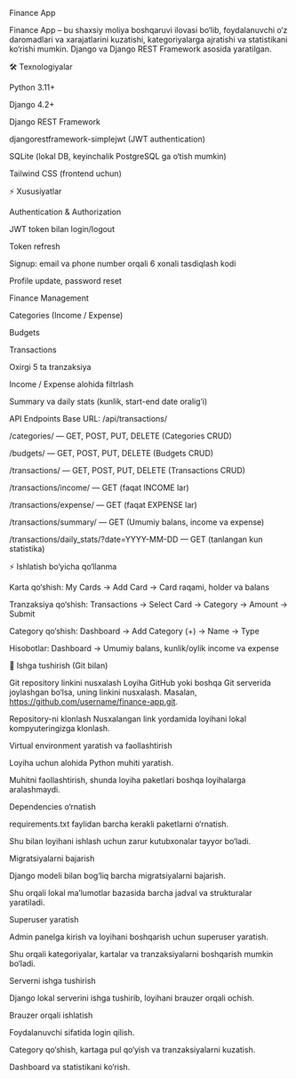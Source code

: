 Finance App

Finance App – bu shaxsiy moliya boshqaruvi ilovasi bo‘lib, foydalanuvchi o‘z daromadlari va xarajatlarini kuzatishi, kategoriyalarga ajratishi va statistikani ko‘rishi mumkin. Django va Django REST Framework asosida yaratilgan.

🛠 Texnologiyalar

Python 3.11+

Django 4.2+

Django REST Framework

djangorestframework-simplejwt (JWT authentication)

SQLite (lokal DB, keyinchalik PostgreSQL ga o‘tish mumkin)

Tailwind CSS (frontend uchun)

⚡️ Xususiyatlar

Authentication & Authorization

JWT token bilan login/logout

Token refresh

Signup: email va phone number orqali 6 xonali tasdiqlash kodi

Profile update, password reset

Finance Management

Categories (Income / Expense)

Budgets

Transactions

Oxirgi 5 ta tranzaksiya

Income / Expense alohida filtrlash

Summary va daily stats (kunlik, start-end date oralig‘i)

API Endpoints
Base URL: /api/transactions/

/categories/ — GET, POST, PUT, DELETE (Categories CRUD)

/budgets/ — GET, POST, PUT, DELETE (Budgets CRUD)

/transactions/ — GET, POST, PUT, DELETE (Transactions CRUD)

/transactions/income/ — GET (faqat INCOME lar)

/transactions/expense/ — GET (faqat EXPENSE lar)

/transactions/summary/ — GET (Umumiy balans, income va expense)

/transactions/daily_stats/?date=YYYY-MM-DD — GET (tanlangan kun statistika)


⚡️ Ishlatish bo‘yicha qo‘llanma

Karta qo‘shish: My Cards → Add Card → Card raqami, holder va balans

Tranzaksiya qo‘shish: Transactions → Select Card → Category → Amount → Submit

Category qo‘shish: Dashboard → Add Category (+) → Name → Type


Hisobotlar: Dashboard → Umumiy balans, kunlik/oylik income va expense

🚀 Ishga tushirish (Git bilan)

Git repository linkini nusxalash
Loyiha GitHub yoki boshqa Git serverida joylashgan bo‘lsa, uning linkini nusxalash. Masalan, https://github.com/username/finance-app.git.

Repository-ni klonlash
Nusxalangan link yordamida loyihani lokal kompyuteringizga klonlash.

Virtual environment yaratish va faollashtirish

Loyiha uchun alohida Python muhiti yaratish.

Muhitni faollashtirish, shunda loyiha paketlari boshqa loyihalarga aralashmaydi.

Dependencies o‘rnatish

requirements.txt faylidan barcha kerakli paketlarni o‘rnatish.

Shu bilan loyihani ishlash uchun zarur kutubxonalar tayyor bo‘ladi.

Migratsiyalarni bajarish

Django modeli bilan bog‘liq barcha migratsiyalarni bajarish.

Shu orqali lokal ma’lumotlar bazasida barcha jadval va strukturalar yaratiladi.

Superuser yaratish

Admin panelga kirish va loyihani boshqarish uchun superuser yaratish.

Shu orqali kategoriyalar, kartalar va tranzaksiyalarni boshqarish mumkin bo‘ladi.

Serverni ishga tushirish

Django lokal serverini ishga tushirib, loyihani brauzer orqali ochish.

Brauzer orqali ishlatish

Foydalanuvchi sifatida login qilish.

Category qo‘shish, kartaga pul qo‘yish va tranzaksiyalarni kuzatish.

Dashboard va statistikani ko‘rish.
